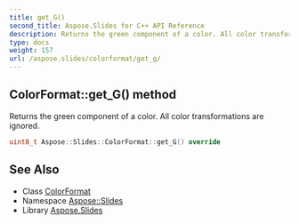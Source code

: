 ```yaml
---
title: get_G()
second_title: Aspose.Slides for C++ API Reference
description: Returns the green component of a color. All color transformations are ignored.
type: docs
weight: 157
url: /aspose.slides/colorformat/get_g/
---
```

## ColorFormat::get_G() method


Returns the green component of a color. All color transformations are ignored.

```cpp
uint8_t Aspose::Slides::ColorFormat::get_G() override
```

## See Also

* Class [ColorFormat](../)
* Namespace [Aspose::Slides](../../)
* Library [Aspose.Slides](../../../)
